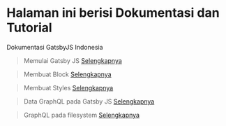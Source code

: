 # Halaman ini berisi Dokumentasi dan Tutorial

Dokumentasi GatsbyJS Indonesia

> Memulai Gatsby JS [Selengkapnya](https://github.com/GatsbyJS-Indonesia/dokumentasi/tree/master/0.%20Memulai%20Gatsby)

> Membuat Block [Selengkapnya](https://github.com/GatsbyJS-Indonesia/dokumentasi/tree/master/1.%20Membuat%20Block)

> Membuat Styles [Selengkapnya](https://github.com/GatsbyJS-Indonesia/dokumentasi/tree/master/2.%20Membuat%20Styles%20Gatsby)

> Data GraphQL pada Gatsby JS [Selengkapnya](https://github.com/GatsbyJS-Indonesia/dokumentasi/tree/master/3.%20Data%20GraphQL)

> GraphQL pada filesystem [Selengkapnya](https://github.com/GatsbyJS-Indonesia/dokumentasi/tree/master/4.%20GraphQL%20filesystem)
